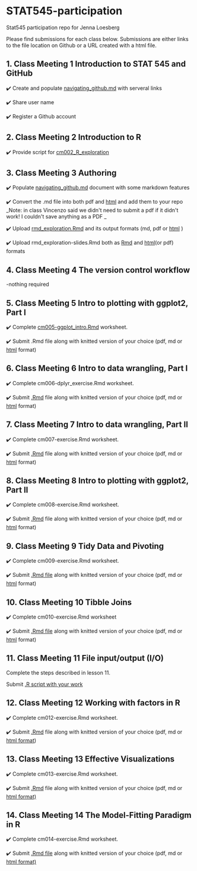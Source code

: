 # STAT545-participation

Stat545 participation repo for Jenna Loesberg

Please find submissions for each class below. Submissions are either links to the file location on Github or a URL created with a html file.

## 1. __Class Meeting 1__ Introduction to STAT 545 and GitHub

:heavy_check_mark: Create and populate [navigating_github.md](https://github.com/jloesberg/STAT545-participation/blob/master/weeks1_2/navigating_github.md) with serveral links

:heavy_check_mark: Share user name

:heavy_check_mark: Register a Github account

## 2. __Class Meeting 2__ Introduction to R

:heavy_check_mark: Provide script for [cm002_R_exploration](https://github.com/jloesberg/STAT545-participation/blob/master/weeks1_2/class2_R_exploration.R)

## 3. __Class Meeting 3__ Authoring

:heavy_check_mark: Populate [navigating_github.md](https://jloesberg.github.io/STAT545-participation/weeks1_2/navigating_github.html) document with some markdown features

:heavy_check_mark: Convert the .md file into both pdf and [html](https://jloesberg.github.io/STAT545-participation/weeks1_2/navigating_github.md) and add them to your repo
   _Note: in class Vincenzo said we didn't need to submit a pdf if it didn't work! I couldn't save anything as a PDF _
   
:heavy_check_mark: Upload [rmd_exploration.Rmd](https://github.com/jloesberg/STAT545-participation/blob/master/weeks1_2/rmd_exploration.Rmd) and its output formats (md, pdf or [html](https://jloesberg.github.io/STAT545-participation/weeks1_2/rmd_exploration.html) )

:heavy_check_mark: Upload rmd_exploration-slides.Rmd both as [Rmd](https://github.com/jloesberg/STAT545-participation/blob/master/weeks1_2/rmd_exploration_slides.Rmd) and [html](https://jloesberg.github.io/STAT545-participation/weeks1_2/rmd_exploration_slides.html)(or pdf) formats

## 4. __Class Meeting 4__ The version control workflow

-nothing required

## 5. __Class Meeting 5__ Intro to plotting with ggplot2, Part I

:heavy_check_mark: Complete [cm005-ggplot_intro.Rmd](https://github.com/jloesberg/STAT545-participation/blob/master/week3/jl005-exercise.Rmd) worksheet. 

:heavy_check_mark: Submit .Rmd file along with knitted version of your choice (pdf, md or [html](https://jloesberg.github.io/STAT545-participation/week3/jl005-exercise.html) format)

## 6. __Class Meeting 6__ Intro to data wrangling, Part I

:heavy_check_mark: Complete cm006-dplyr_exercise.Rmd worksheet.

:heavy_check_mark: Submit [.Rmd](https://github.com/jloesberg/STAT545-participation/blob/master/week3/jl006-exercise.Rmd) file along with knitted version of your choice (pdf, md or [html](https://jloesberg.github.io/STAT545-participation/week3/jl006-exercise.nb.html) format)

## 7. __Class Meeting 7__ Intro to data wrangling, Part II

:heavy_check_mark: Complete cm007-exercise.Rmd worksheet.

:heavy_check_mark: Submit [.Rmd](https://github.com/jloesberg/STAT545-participation/blob/master/week4/jl007_exercises.Rmd) file along with knitted version of your choice (pdf, md or [html](https://jloesberg.github.io/STAT545-participation/week4/jl007_exercises.html) format)

## 8. __Class Meeting 8__ Intro to plotting with ggplot2, Part II

:heavy_check_mark: Complete cm008-exercise.Rmd worksheet.

:heavy_check_mark: Submit [.Rmd](https://github.com/jloesberg/STAT545-participation/blob/master/week4/jl_008.Rmd) file along with knitted version of your choice (pdf, md or [html](https://jloesberg.github.io/STAT545-participation/week4/jl_008.html) format)

## 9. __Class Meeting 9__ Tidy Data and Pivoting

:heavy_check_mark: Complete cm009-exercise.Rmd worksheet. 

:heavy_check_mark: Submit [.Rmd file](https://github.com/jloesberg/STAT545-participation/blob/master/week5/jl009.Rmd) along with knitted version of your choice (pdf, md or [html](https://jloesberg.github.io/STAT545-participation/week5/jl009.nb.html) format)

## 10. __Class Meeting 10__ Tibble Joins

:heavy_check_mark: Complete cm010-exercise.Rmd worksheet

:heavy_check_mark: Submit [.Rmd file](https://github.com/jloesberg/STAT545-participation/blob/master/week5/jl010.Rmd) along with knitted version of your choice (pdf, md or [html](https://jloesberg.github.io/STAT545-participation/week5/jl010.html) format)

## 11. __Class Meeting 11__ File input/output (I/O)

Complete the steps described in lesson 11.

Submit [.R script with your work](https://github.com/jloesberg/STAT545-participation/blob/master/week5/jl_011.R)

## 12. __Class Meeting 12__ Working with factors in R

:heavy_check_mark: Complete cm012-exercise.Rmd worksheet.

:heavy_check_mark: Submit [.Rmd](https://github.com/jloesberg/STAT545-participation/blob/master/week6/jl012.Rmd) file along with knitted version of your choice (pdf, md or [html format](https://jloesberg.github.io/STAT545-participation/week6/jl012.html))

## 13. __Class Meeting 13__ Effective Visualizations

:heavy_check_mark: Complete cm013-exercise.Rmd worksheet. 

:heavy_check_mark: Submit [.Rmd](https://github.com/jloesberg/STAT545-participation/blob/master/week7/jl013.Rmd) file along with knitted version of your choice (pdf, md or [html format)](https://jloesberg.github.io/STAT545-participation/week7/jl013.html)

## 14. __Class Meeting 14__ The Model-Fitting Paradigm in R

:heavy_check_mark: Complete cm014-exercise.Rmd worksheet. 

:heavy_check_mark: Submit [.Rmd file](https://github.com/jloesberg/STAT545-participation/blob/master/week7/jl_14.Rmd) along with knitted version of your choice (pdf, md or [html format)](https://jloesberg.github.io/STAT545-participation/week7/jl_14.nb.html)



